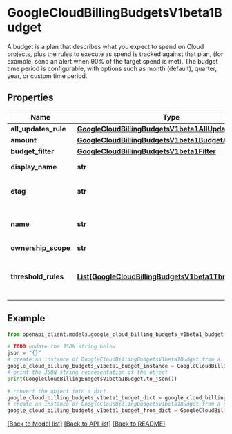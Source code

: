 # GoogleCloudBillingBudgetsV1beta1Budget

A budget is a plan that describes what you expect to spend on Cloud projects, plus the rules to execute as spend is tracked against that plan, (for example, send an alert when 90% of the target spend is met). The budget time period is configurable, with options such as month (default), quarter, year, or custom time period.

## Properties

Name | Type | Description | Notes
------------ | ------------- | ------------- | -------------
**all_updates_rule** | [**GoogleCloudBillingBudgetsV1beta1AllUpdatesRule**](GoogleCloudBillingBudgetsV1beta1AllUpdatesRule.md) |  | [optional] 
**amount** | [**GoogleCloudBillingBudgetsV1beta1BudgetAmount**](GoogleCloudBillingBudgetsV1beta1BudgetAmount.md) |  | [optional] 
**budget_filter** | [**GoogleCloudBillingBudgetsV1beta1Filter**](GoogleCloudBillingBudgetsV1beta1Filter.md) |  | [optional] 
**display_name** | **str** | User data for display name in UI. Validation: &lt;&#x3D; 60 chars. | [optional] 
**etag** | **str** | Optional. Etag to validate that the object is unchanged for a read-modify-write operation. An empty etag will cause an update to overwrite other changes. | [optional] 
**name** | **str** | Output only. Resource name of the budget. The resource name implies the scope of a budget. Values are of the form &#x60;billingAccounts/{billingAccountId}/budgets/{budgetId}&#x60;. | [optional] [readonly] 
**ownership_scope** | **str** |  | [optional] 
**threshold_rules** | [**List[GoogleCloudBillingBudgetsV1beta1ThresholdRule]**](GoogleCloudBillingBudgetsV1beta1ThresholdRule.md) | Optional. Rules that trigger alerts (notifications of thresholds being crossed) when spend exceeds the specified percentages of the budget. Optional for &#x60;pubsubTopic&#x60; notifications. Required if using email notifications. | [optional] 

## Example

```python
from openapi_client.models.google_cloud_billing_budgets_v1beta1_budget import GoogleCloudBillingBudgetsV1beta1Budget

# TODO update the JSON string below
json = "{}"
# create an instance of GoogleCloudBillingBudgetsV1beta1Budget from a JSON string
google_cloud_billing_budgets_v1beta1_budget_instance = GoogleCloudBillingBudgetsV1beta1Budget.from_json(json)
# print the JSON string representation of the object
print(GoogleCloudBillingBudgetsV1beta1Budget.to_json())

# convert the object into a dict
google_cloud_billing_budgets_v1beta1_budget_dict = google_cloud_billing_budgets_v1beta1_budget_instance.to_dict()
# create an instance of GoogleCloudBillingBudgetsV1beta1Budget from a dict
google_cloud_billing_budgets_v1beta1_budget_from_dict = GoogleCloudBillingBudgetsV1beta1Budget.from_dict(google_cloud_billing_budgets_v1beta1_budget_dict)
```
[[Back to Model list]](../README.md#documentation-for-models) [[Back to API list]](../README.md#documentation-for-api-endpoints) [[Back to README]](../README.md)


